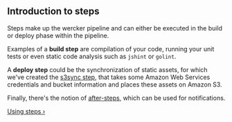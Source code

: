 ## Introduction to steps

Steps make up the wercker pipeline and can either be executed in the build or
deploy phase within the pipeline.

Examples of a **build step** are compilation of your code, running your
unit tests or even static code analysis such as `jshint` or `golint`.

A **deploy step** could be the synchronization of static assets, for
which we've created the [s3sync
step](https://github.com/wercker/step-s3sync/), that takes some Amazon
Web Services
credentials and bucket information and places these assets on Amazon S3.

Finally, there's the notion of [after-steps](/learn/steps/after-steps.html), which
can be used for notifications.

[Using steps &rsaquo;](/learn/steps/using-steps.html "nav next steps")
